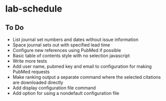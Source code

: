 # lab-schedule

## To Do

* List journal set numbers and dates without issue information
* Space journal sets out with specified lead time
* Configure new references using PubMed if possible
* Basic table of contents style with no selection javascript
* Write more tests
* Add user name, pubmed key and email to configuration for making PubMed requests
* Make ranking output a separate command where the selected citations are downloaded directly
* Add display configuration file command
* Add option for using a nondefault configuration file
